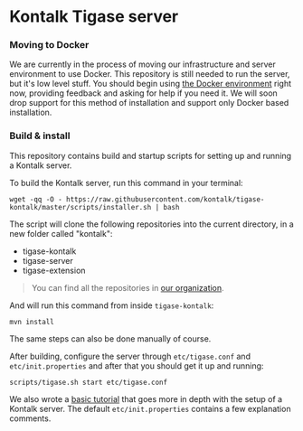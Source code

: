Kontalk Tigase server
=====================

### Moving to Docker

We are currently in the process of moving our infrastructure and server environment to use Docker.
This repository is still needed to run the server, but it's low level stuff. You should begin using
[the Docker environment](//github.com/kontalk/xmppserver-docker) right now, providing feedback
and asking for help if you need it. We will soon drop support for this method of installation and
support only Docker based installation.

### Build & install

This repository contains build and startup scripts for setting up and running
a Kontalk server.

To build the Kontalk server, run this command in your terminal:

```
wget -qq -O - https://raw.githubusercontent.com/kontalk/tigase-kontalk/master/scripts/installer.sh | bash
```

The script will clone the following repositories into the current directory, in a new folder called "kontalk":

* tigase-kontalk
* tigase-server
* tigase-extension

> You can find all the repositories in [our organization](//github.com/kontalk).

And will run this command from inside `tigase-kontalk`:

```
mvn install
```

The same steps can also be done manually of course.

After building, configure the server through `etc/tigase.conf` and `etc/init.properties` and after that
you should get it up and running:

```
scripts/tigase.sh start etc/tigase.conf
```

We also wrote a [basic tutorial](docs/local-server-howto.md) that goes more in depth with the setup of a Kontalk server.
The default `etc/init.properties` contains a few explanation comments.
